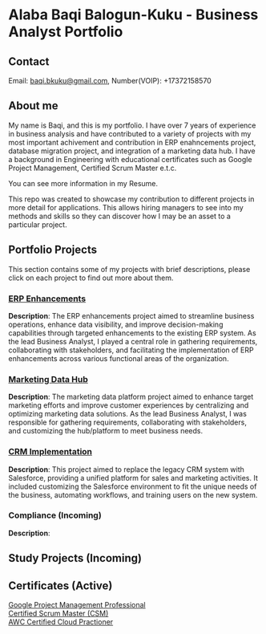 # Alaba Baqi Balogun-Kuku - Business Analyst Portfolio
## Contact
Email: baqi.bkuku@gmail.com, Number(VOIP): +17372158570

## About me
My name is Baqi, and this is my portfolio.
I have over 7 years of experience in business analysis and have contributed to a variety of projects with my most important achivement and contribution in  ERP enahncements project, database migration project, and integration of a marketing data hub.
I have a background in Engineering with educational certificates such as Google Project Management, Certified Scrum Master e.t.c.

You can see more information in my Resume.

This repo was created to showcase my contribution to different projects in more detail for applications. This allows hiring managers to see into my methods and skills so they can discover how I may be an asset to a particular project.

## Portfolio Projects
This section contains some of my projects with brief descriptions, please click on each project to find out more about them.

### [ERP Enhancements](https://github.com/EmerumVII/Business-Analyst-Portfolio/blob/main/Portfolio%20Projects/BA%20Portfolio-ERP%20Enhancement%20Project.pdf)
**Description**: The ERP enhancements project aimed to streamline business operations, enhance data visibility, and improve decision-making capabilities through targeted enhancements to the existing ERP system. As the lead Business Analyst, I played a central role in gathering requirements, collaborating with stakeholders, and facilitating the implementation of ERP enhancements across various functional areas of the organization.

### [Marketing Data Hub](https://github.com/EmerumVII/Business-Analyst-Portfolio/blob/main/Portfolio%20Projects/BA%20Portfolio-MDH%20Project.pdf)
**Description**: The marketing data platform project aimed to enhance target marketing efforts and improve customer experiences by centralizing and optimizing marketing data solutions. As the lead Business Analyst, I was responsible for gathering requirements, collaborating with stakeholders, and customizing the hub/platform to meet business needs.

### [CRM Implementation](https://github.com/EmerumVII/Business-Analyst-Portfolio/blob/main/Portfolio%20Projects/BA%20Portfolio-CRM%20Implementation%20Project.pdf)
**Description**: This project aimed to replace the legacy CRM system with Salesforce, providing a unified platform for sales and marketing activities. It included customizing the Salesforce environment to fit the unique needs of the business, automating workflows, and training users on the new system.

### Compliance (Incoming)
**Description**: 

## Study Projects (Incoming)

## Certificates (Active)
[Google Project Management Professional](https://github.com/EmerumVII/Business-Analyst-Portfolio/blob/main/Certificates/Google%20Project%20Management%20Certificate%20-%203RDBJAW2JEFE.pdf)  
[Certified Scrum Master (CSM)](https://github.com/EmerumVII/Business-Analyst-Portfolio/blob/main/Certificates/ScrumAlliance_CSM_Certificate.pdf)  
[AWC Certified Cloud Practioner](https://github.com/EmerumVII/Business-Analyst-Portfolio/blob/main/Certificates/AWS%20Certified%20Cloud%20Practitioner%20Certificate.pdf)
